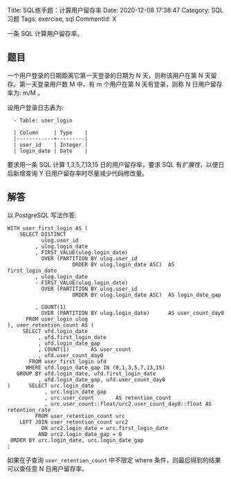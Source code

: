 Title: SQL练手题：计算用户留存率
Date: 2020-12-08 17:38:47
Category: SQL习题
Tags: exercise, sql
CommentId: X


一条 SQL 计算用户留存率。

## 题目

一个用户登录的日期距离它第一天登录的日期为 N 天，则称该用户在第 N 天留存。第一天登录用户数 M 中，有 m 个用户在第 N 天有登录，则称 N 日用户留存率为: m/M 。

<!-- PELICAN_END_SUMMARY -->


设用户登录日志表为:

```vim
  - Table: user_login

  | Column     | Type    |
  |------------+---------|
  | user_id    | Integer |
  | login_date | Date    |

```

要求用一条 SQL 计算 1,3,5,7,13,15 日的用户留存率，要求 SQL 有<em class="emp-text">扩展性</em>，以便日后新增查询 Y 日用户留存率时尽量减少代码修改量。


## 解答

以 PostgreSQL 写法作答:

```pgsql
WITH user_first_login AS (
    SELECT DISTINCT
           ulog.user_id
         , ulog.login_date
         , FIRST_VALUE(ulog.login_date)
           OVER (PARTITION BY ulog.user_id
                     ORDER BY ulog.login_date ASC)  AS first_login_date
         , ulog.login_date
         - FIRST_VALUE(ulog.login_date)
           OVER (PARTITION BY ulog.user_id
                     ORDER BY ulog.login_date ASC)  AS login_date_gap
        
         , COUNT(1)
           OVER (PARTITION BY ulog.login_date)      AS user_count_day0
      FROM user_login ulog
), user_retention_count AS (
     SELECT ufd.login_date
          , ufd.first_login_date
          , ufd.login_date_gap
          , COUNT(1)       AS user_count
          , ufd.user_count_day0
       FROM user_first_login ufd
      WHERE ufd.login_date_gap IN (0,1,3,5,7,13,15)
   GROUP BY ufd.login_date, ufd.first_login_date
          , ufd.login_date_gap, ufd.user_count_day0
)      SELECT urc.login_date
            , urc.login_date_gap
            , urc.user_count       AS retention_count
            , urc.user_count::float/urc2.user_count_day0::float AS retention_rate
         FROM user_retention_count urc
    LEFT JOIN user_retention_count urc2
           ON urc2.login_date = urc.first_login_date
          AND urc2.login_date_gap = 0
 ORDER BY urc.login_date, urc.login_date_gap
;

```

如果在子查询 `user_retention_count` 中不限定 where 条件，则最后得到的结果可以查任意 N 日用户留存率。
